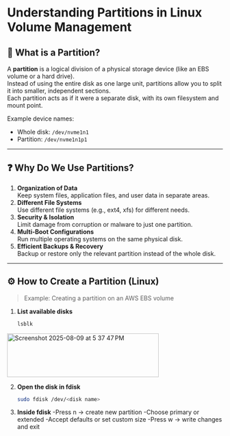 
# Understanding Partitions in Linux Volume Management

## 📌 What is a Partition?
A **partition** is a logical division of a physical storage device (like an EBS volume or a hard drive).  
Instead of using the entire disk as one large unit, partitions allow you to split it into smaller, independent sections.  
Each partition acts as if it were a separate disk, with its own filesystem and mount point.

Example device names:
- Whole disk: `/dev/nvme1n1`
- Partition: `/dev/nvme1n1p1`




---

## ❓ Why Do We Use Partitions?
1. **Organization of Data**  
   Keep system files, application files, and user data in separate areas.
2. **Different File Systems**  
   Use different file systems (e.g., ext4, xfs) for different needs.
3. **Security & Isolation**  
   Limit damage from corruption or malware to just one partition.
4. **Multi-Boot Configurations**  
   Run multiple operating systems on the same physical disk.
5. **Efficient Backups & Recovery**  
   Backup or restore only the relevant partition instead of the whole disk.

---

## ⚙️ How to Create a Partition (Linux)
> Example: Creating a partition on an AWS EBS volume

1. **List available disks**
   ```bash
   lsblk
   ```

 <img width="354" height="102" alt="Screenshot 2025-08-09 at 5 37 47 PM" src="https://github.com/user-attachments/assets/ce415e5d-8848-4c32-b847-fb3c2b35e2e9" />

 2. **Open the disk in fdisk**
    ```bash
    sudo fdisk /dev/<disk name>
    ```
3. **Inside fdisk**
-Press n → create new partition
-Choose primary or extended
-Accept defaults or set custom size
-Press w → write changes and exit
